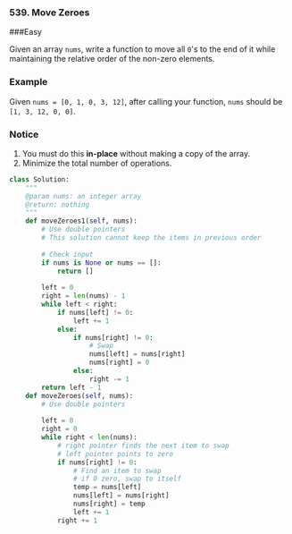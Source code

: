 ### 539. Move Zeroes

###Easy

Given an array `nums`, write a function to move all `0`'s to the end of it while maintaining the relative order of the non-zero elements.

### Example

Given `nums = [0, 1, 0, 3, 12]`, after calling your function, `nums` should be `[1, 3, 12, 0, 0]`.

### Notice

1. You must do this **in-place** without making a copy of the array.
2. Minimize the total number of operations.

```python
class Solution:
    """
    @param nums: an integer array
    @return: nothing
    """
    def moveZeroes1(self, nums):
        # Use double pointers
        # This solution cannot keep the items in previous order
        
        # Check input
        if nums is None or nums == []:
            return []
        
        left = 0
        right = len(nums) - 1
        while left < right:
            if nums[left] != 0:
                left += 1
            else:
                if nums[right] != 0:
                    # Swap
                    nums[left] = nums[right]
                    nums[right] = 0
                else:
                    right -= 1
        return left - 1
    def moveZeroes(self, nums):
        # Use double pointers
        
        left = 0
        right = 0
        while right < len(nums):
            # right pointer finds the next item to swap
            # left pointer points to zero
            if nums[right] != 0:
                # Find an item to swap
                # if 0 zero, swap to itself
                temp = nums[left]
                nums[left] = nums[right]
                nums[right] = temp
                left += 1
            right += 1

```

